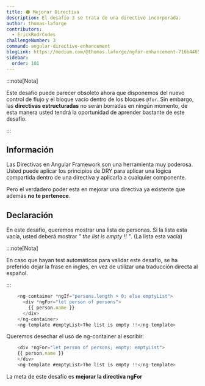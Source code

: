 ```yaml
---
title: 🟠 Mejorar Directiva
description: El desafío 3 se trata de una directive incorporada.
author: thomas-laforge
contributors:
  - ErickRodrCodes
challengeNumber: 3
command: angular-directive-enhancement
blogLink: https://medium.com/@thomas.laforge/ngfor-enhancement-716b44656a6c
sidebar:
  order: 101
---
```


:::note[Nota]

Este desafío puede parecer obsoleto ahora que disponemos del nuevo control de flujo y el bloque vacío dentro de los bloques `@for`. Sin embargo, las **directivas estructuradas** no serán borradas en ningún momento, de esta manera usted tendrá la oportunidad de aprender bastante de este desafío.

:::

## Información

Las Directivas en Angular Framework son una herramienta muy poderosa. Usted puede aplicar los principios de DRY para aplicar una lógica compartida dentro de una directiva y aplicarla a cualquier componente.

Pero el verdadero poder esta en mejorar una directiva ya existente que además **no te pertenece**.

## Declaración

En este desafío, queremos mostrar una lista de personas. Si la lista esta vacía, usted deberá mostrar _" the list is empty !! "_. (La lista esta vacía)

:::note[Nota]

En caso que hayan test automáticos para validar este desafío, se ha preferido dejar la frase en ingles, en vez de utilizar una traducción directa al español.

:::

```typescript
    <ng-container *ngIf="persons.length > 0; else emptyList">
      <div *ngFor="let person of persons">
        {{ person.name }}
      </div>
    </ng-container>
    <ng-template #emptyList>The list is empty !!</ng-template>
```

Queremos desechar el uso de ng-container al escribir:

```typescript
    <div *ngFor="let person of persons; empty: emptyList">
    {{ person.name }}
    </div>
    <ng-template #emptyList>The list is empty !!</ng-template>
```

La meta de este desafío es **mejorar la directiva ngFor**
